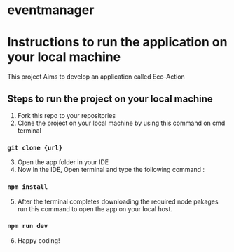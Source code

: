 # eventmanager
# Instructions to run the application on your local machine

This project Aims to develop an application called Eco-Action

## Steps to run the project on your local machine

1. Fork this repo to your repositories
2. Clone the project on your local machine by using this command on cmd terminal
### `git clone {url}`
3. Open the app folder in your IDE
4. Now In the IDE, Open terminal and type the following command :
### `npm install`
5. After the terminal completes downloading the required node pakages run this command to open the app on your local host.
### `npm run dev`
6. Happy coding! 
